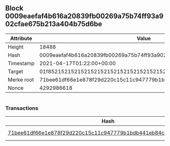 ## Block 0009eaefaf4b616a20839fb00269a75b74ff93a902cfae675b213a404b75d6be

Attribute | Value
--- | ---
Height | 18488
Hash | 0009eaefaf4b616a20839fb00269a75b74ff93a902cfae675b213a404b75d6be
Timestamp | 2021-04-17T01:22:00+00:00
Target | 01f8521521521521521521521521521521521521521521521521521521521521
Merke root | 71bee61df66e1e878f29d220c15c11c947779b1bdb441eb84ca51a0c855de07e
Nonce | 4292986618

```

```

### Transactions

Hash | Amount
--- | ---
[71bee61df66e1e878f29d220c15c11c947779b1bdb441eb84ca51a0c855de07e](71bee61df66e1e878f29d220c15c11c947779b1bdb441eb84ca51a0c855de07e.md) | 10.00000000 SKEPTI 
